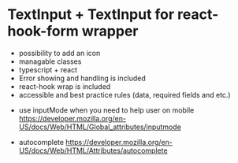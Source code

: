 # TextInput + TextInput for react-hook-form wrapper

- possibility to add an icon
- managable classes
- typescript + react
- Error showing and handling is included
- react-hook wrap is included
- accessible and best practice rules (data, required fields and etc.)

* use inputMode when you need to help user on mobile https://developer.mozilla.org/en-US/docs/Web/HTML/Global_attributes/inputmode

* autocomplete https://developer.mozilla.org/en-US/docs/Web/HTML/Attributes/autocomplete
